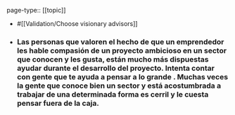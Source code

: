 page-type:: [[topic]]

- #[[Validation/Choose visionary advisors]]

- ### Las personas que valoren el hecho de que un emprendedor les hable compasión de un proyecto ambicioso en un sector que conocen y les gusta, están mucho más dispuestas ayudar durante el desarrollo del proyecto. Intenta contar con gente que te ayuda a pensar a lo grande . Muchas veces la gente que conoce bien un sector y está acostumbrada a trabajar de una determinada forma es cerril y le cuesta pensar fuera de la caja.



